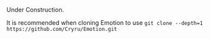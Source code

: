 Under Construction.

It is recommended when cloning Emotion to use ```git clone --depth=1 https://github.com/Cryru/Emotion.git```